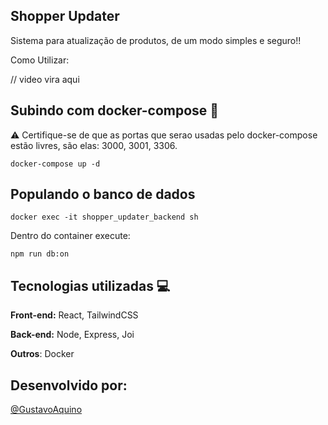 ## Shopper Updater

Sistema para atualização de produtos, de um modo simples e seguro!!

Como Utilizar:

// video vira aqui


## Subindo com docker-compose 🐳

⚠️ Certifique-se de que as portas que serao usadas pelo docker-compose estão livres, são elas: 3000, 3001, 3306.

```
docker-compose up -d
```

## Populando o banco de dados

```
docker exec -it shopper_updater_backend sh
```

Dentro do container execute:

```
npm run db:on
```


## Tecnologias utilizadas 💻

**Front-end:** React, TailwindCSS

**Back-end:** Node, Express, Joi

**Outros**: Docker


## Desenvolvido por:

[@GustavoAquino](https://www.github.com/Gustavo-Aquino-1)


